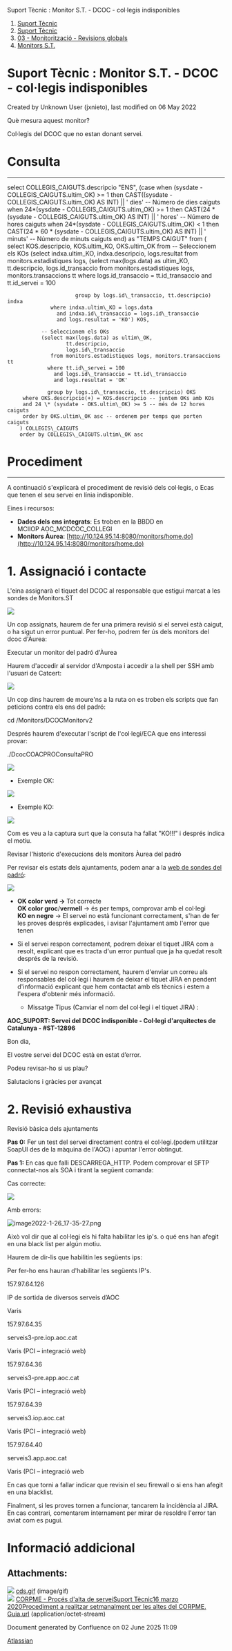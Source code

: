 Suport Tècnic : Monitor S.T. - DCOC - col·legis indisponibles  

1.  [Suport Tècnic](index.html)
2.  [Suport Tècnic](13893782.html)
3.  [03 - Monitorització - Revisions globals](26313327.html)
4.  [Monitors S.T.](Monitors-S.T._41522177.html)

Suport Tècnic : Monitor S.T. - DCOC - col·legis indisponibles
=============================================================

Created by Unknown User (jxnieto), last modified on 06 May 2022

Què mesura aquest monitor?

Col·legis del DCOC que no estan donant servei.

  

**Consulta**
============

* * *

select COLLEGIS\_CAIGUTS.descripcio "ENS",
       (case
                when (sysdate - COLLEGIS\_CAIGUTS.ultim\_OK) >= 1 then
                 CAST((sysdate - COLLEGIS\_CAIGUTS.ultim\_OK) AS INT) || ' dies' -- Número de dies caiguts
                when 24\*(sysdate - COLLEGIS\_CAIGUTS.ultim\_OK) >= 1 then
                 CAST(24 \* (sysdate - COLLEGIS\_CAIGUTS.ultim\_OK) AS INT) || ' hores' -- Número de hores caiguts
                when 24\*(sysdate - COLLEGIS\_CAIGUTS.ultim\_OK) < 1 then
                 CAST(24 \* 60 \* (sysdate - COLLEGIS\_CAIGUTS.ultim\_OK) AS INT) || ' minuts' -- Número de minuts caiguts
              end) as "TEMPS CAIGUT"
  from (
    select KOS.descripcio, KOS.ultim\_KO, OKS.ultim\_OK
          from
                -- Seleccionem els KOs
                (select indxa.ultim\_KO, indxa.descripcio, logs.resultat
                   from monitors.estadistiques logs,
                        (select max(logs.data) as ultim\_KO,
                                tt.descripcio,
                                logs.id\_transaccio
                           from monitors.estadistiques logs,
                                monitors.transaccions  tt
                          where logs.id\_transaccio = tt.id\_transaccio
                            and tt.id\_servei = 100
                        
                          group by logs.id\_transaccio, tt.descripcio) indxa
                  where indxa.ultim\_KO = logs.data
                    and indxa.id\_transaccio = logs.id\_transaccio
                    and logs.resultat = 'KO') KOS,

               -- Seleccionem els OKs
               (select max(logs.data) as ultim\_OK,
                       tt.descripcio,
                       logs.id\_transaccio
                  from monitors.estadistiques logs, monitors.transaccions tt
                 where tt.id\_servei = 100
                   and logs.id\_transaccio = tt.id\_transaccio
                   and logs.resultat = 'OK'
            
                 group by logs.id\_transaccio, tt.descripcio) OKS
         where OKS.descripcio(+) = KOS.descripcio -- juntem OKs amb KOs
         and 24 \* (sysdate - OKS.ultim\_OK) >= 5 -- més de 12 hores caiguts
         order by OKS.ultim\_OK asc -- ordenem per temps que porten caiguts
        ) COLLEGIS\_CAIGUTS
        order by COLLEGIS\_CAIGUTS.ultim\_OK asc

**Procediment**
===============

* * *

A continuació s'explicarà el procediment de revisió dels col·legis, o Ecas que tenen el seu servei en línia indisponible.

Eines i recursos:

*   **Dades dels ens integrats**: Es troben en la BBDD en MCIIOP AOC\_MCDCOC\_COLLEGI
*   **Monitors Àurea**: [http://10.124.95.14:8080/monitors/home.do](http://10.124.95.14:8080/monitors/home.do)

**1. Assignació i contacte**
============================

L'eina assignarà el tiquet del DCOC al responsable que estigui marcat a les sondes de Monitors.ST

![](attachments/64981316/64981367.png)

  

Un cop assignats, haurem de fer una primera revisió si el servei està caigut, o ha sigut un error puntual. Per fer-ho, podrem fer ús dels monitors del dcoc d'Àurea:

Executar un monitor del padró d'Àurea

Haurem d'accedir al servidor d'Amposta i accedir a la shell per SSH amb l'usuari de Catcert:

![](attachments/64981316/64981368.png)

  

Un cop dins haurem de moure'ns a la ruta on es troben els scripts que fan peticions contra els ens del padró:

cd /Monitors/DCOCMonitorv2

Després haurem d'executar l'script de l'col·legi/ECA que ens interessi provar:

./DcocCOACPROConsultaPRO

![](attachments/64981316/64981370.png)

*   Exemple OK:

![](attachments/64981316/64981371.png)

*   Exemple KO:

![](attachments/64981316/64981372.png)

  

Com es veu a la captura surt que la consuta ha fallat "KO!!!" i després indica el motiu. 

Revisar l'historic d'execucions dels monitors Àurea del padró

Per revisar els estats dels ajuntaments, podem anar a la [web de sondes del padró](http://10.124.95.14:8080/monitors/categories.do):

![](attachments/64981316/64981318.gif)

*   **OK color verd →** Tot correcte  
    **OK color groc**/**vermell** → és per temps, comprovar amb el col·legi  
    **KO en negre** → El servei no està funcionant correctament, s'han de fer les proves després explicades, i avisar l'ajuntament amb l'error que tenen

  

*   Si el servei respon correctament, podrem deixar el tiquet JIRA com a resolt, explicant que es tracta d'un error puntual que ja ha quedat resolt després de la revisió.
*   Si el servei no respon correctament, haurem d'enviar un correu als responsables del col·legi i haurem de deixar el tiquet JIRA en pendent d'informació explicant que hem contactat amb els tècnics i estem a l'espera d'obtenir més informació.
    *   Missatge Tipus (Canviar el nom del col·legi i el tiquet JIRA) :

**AOC\_SUPORT: Servei del DCOC indisponible - Col·legi d'arquitectes de Catalunya - #ST-12896**

Bon dia,

El vostre servei del DCOC està en estat d’error.

Podeu revisar-ho si us plau?

Salutacions i gràcies per avançat

**2\. Revisió exhaustiva**
==========================

Revisió bàsica dels ajuntaments

**Pas 0:** Fer un test del servei directament contra el col·legi.(podem utilitzar SoapUI des de la màquina de l'AOC) i apuntar l'error obtingut.

**Pas 1:** En cas que falli DESCARREGA\_HTTP. Podem comprovar el SFTP connectat-nos als SOA i tirant la següent comanda:

Cas correcte: 

![](attachments/64981316/64981374.png)

Amb errors:

![image2022-1-26_17-35-27.png](https://intranet.aoc.cat/download/attachments/26313406/image2022-1-26_17-35-27.png?version=1&modificationDate=1643214876961&api=v2)

Això vol dir que al col·legi els hi falta habilitar les ip's. o qué ens han afegit en una black list per algún motiu.

Haurem de dir-lis que habilitin les següents ips:

Per fer-ho ens hauran d'habilitar les següents IP's.

157.97.64.126

IP de sortida de diversos serveis d’AOC

Varis

157.97.64.35

serveis3-pre.iop.aoc.cat

Varis (PCI – integració web)

157.97.64.36

serveis3-pre.app.aoc.cat

Varis (PCI – integració web)

157.97.64.39

serveis3.iop.aoc.cat

Varis (PCI – integració web)

157.97.64.40

serveis3.app.aoc.cat

Varis (PCI – integració web

En cas que torni a fallar indicar que revisin el seu firewall o si ens han afegit en una blacklist.

  

Finalment, si les proves tornen a funcionar, tancarem la incidència al JIRA. En cas contrari, comentarem internament per mirar de resoldre l'error tan aviat com es pugui.

**Informació addicional**
=========================

  

  

Attachments:
------------

![](images/icons/bullet_blue.gif) [cds.gif](attachments/64981312/64981313.gif) (image/gif)  
![](images/icons/bullet_blue.gif) [CORPME - Procés d'alta de serveiSuport Tècnic16 marzo 2020Procediment a realitzar setmanalment per les altes del CORPME. Guia.url](attachments/64981312/64981314.url) (application/octet-stream)  

Document generated by Confluence on 02 June 2025 11:09

[Atlassian](http://www.atlassian.com/)